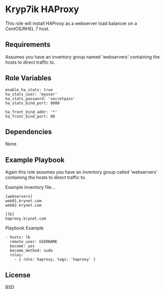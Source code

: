 Kryp7ik HAProxy
=========

This role will install HAProxy as a webserver load balancer on a CentOS/RHEL 7 host.

Requirements
------------

Assumes you have an inventory group named 'webservers' containing the hosts to direct traffic to.

Role Variables
--------------

    enable_ha_stats: true
    ha_stats_user: 'myuser'
    ha_stats_password: 'secretpass'
    ha_stats_bind_port: 8080
    
    ha_front_bind_addr: '*'
    ha_front_bind_port: 80

Dependencies
------------

None

Example Playbook
----------------
Again this role assumes you have an inventory group called 'webservers' containing the hosts to direct traffic to.

Example inventory file...
```
[webservers]
web01.krynet.com
web02.krynet.com
    
[lb]
haproxy.krynet.com
```
Playbook Example

    - hosts: lb
      remote_user: USERNAME
      become: yes
      become_method: sudo
      roles:
        - { role: haproxy, tags: 'haproxy' }

License
-------

BSD

